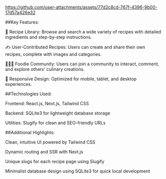 

https://github.com/user-attachments/assets/77d2c8cd-767f-4396-9b00-17d57a426e32

##Key Features:

🍲 Recipe Library: Browse and search a wide variety of recipes with detailed ingredients and step-by-step instructions.

✍️ User-Contributed Recipes: Users can create and share their own recipes, complete with images and categories.

🧑‍🤝‍🧑 Foodie Community: Users can join a community to interact, comment, and explore others' culinary creations.

📱 Responsive Design: Optimized for mobile, tablet, and desktop experiences.

##Technologies Used:

Frontend: React.js, Next.js, Tailwind CSS

Backend: SQLite3 for lightweight database storage

Utilities: Slugify for clean and SEO-friendly URLs

##Additional Highlights:

Clean, intuitive UI powered by Tailwind CSS

Dynamic routing and SSR with Next.js

Unique slugs for each recipe page using Slugify

Minimalist database design using SQLite3 for quick local development
